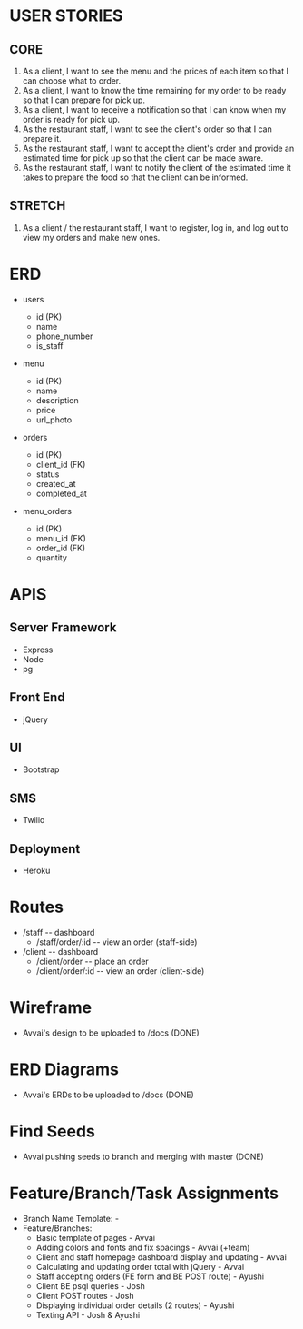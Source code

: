# USER STORIES
## CORE
1. As a client, I want to see the menu and the prices of each item so that I can choose what to order.
2. As a client, I want to know the time remaining for my order to be ready so that I can prepare for pick up.
3. As a client, I want to receive a notification so that I can know when my order is ready for pick up.
4. As the restaurant staff, I want to see the client's order so that I can prepare it.
5. As the restaurant staff, I want to accept the client's order and provide an estimated time for pick up so that the client can be made aware.
6. As the restaurant staff, I want to notify the client of the estimated time it takes to prepare the food so that the client can be informed.

## STRETCH
1. As a client / the restaurant staff, I want to register, log in, and log out to view my orders and make new ones.

# ERD
- users
  - id (PK)
  - name
  - phone_number
  - is_staff

- menu
  - id (PK)
  - name
  - description
  - price
  - url_photo

- orders
  - id (PK)
  - client_id (FK)
  - status
  - created_at
  - completed_at

- menu_orders
  - id (PK)
  - menu_id (FK)
  - order_id (FK)
  - quantity

# APIS
## Server Framework
- Express
- Node
- pg
## Front End
- jQuery
## UI
- Bootstrap
## SMS
- Twilio
## Deployment
- Heroku

# Routes
- /staff -- dashboard
  - /staff/order/:id -- view an order (staff-side)
- /client -- dashboard
  - /client/order -- place an order
  - /client/order/:id -- view an order (client-side)

# Wireframe
- Avvai's design to be uploaded to /docs (DONE)

# ERD Diagrams
- Avvai's ERDs to be uploaded to /docs (DONE)

# Find Seeds
- Avvai pushing seeds to branch and merging with master (DONE)

# Feature/Branch/Task Assignments
- Branch Name Template: <feature>-<name>
- Feature/Branches:
  - Basic template of pages - Avvai
  - Adding colors and fonts and fix spacings - Avvai (+team)
  - Client and staff homepage dashboard display and updating - Avvai
  - Calculating and updating order total with jQuery - Avvai
  - Staff accepting orders (FE form and BE POST route) - Ayushi
  - Client BE psql queries - Josh
  - Client POST routes - Josh
  - Displaying individual order details (2 routes) - Ayushi
  - Texting API - Josh & Ayushi
